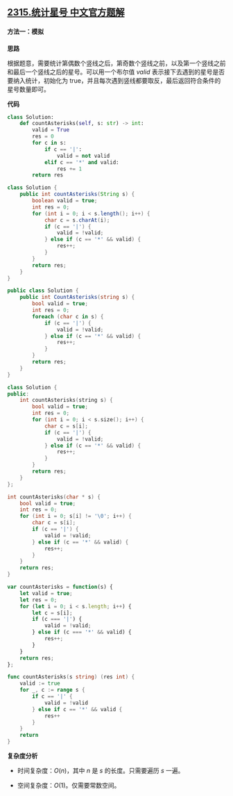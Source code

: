 ## [2315.统计星号 中文官方题解](https://leetcode.cn/problems/count-asterisks/solutions/100000/tong-ji-xing-hao-by-leetcode-solution-rwbs)

#### 方法一：模拟

**思路**

根据题意，需要统计第偶数个竖线之后，第奇数个竖线之前，以及第一个竖线之前和最后一个竖线之后的星号。可以用一个布尔值 $\textit{valid}$ 表示接下去遇到的星号是否要纳入统计，初始化为 $\text{true}$，并且每次遇到竖线都要取反，最后返回符合条件的星号数量即可。

**代码**

```Python [sol1-Python3]
class Solution:
    def countAsterisks(self, s: str) -> int:
        valid = True
        res = 0
        for c in s:
            if c == '|':
                valid = not valid
            elif c == '*' and valid:
                res += 1
        return res
```

```Java [sol1-Java]
class Solution {
    public int countAsterisks(String s) {
        boolean valid = true;
        int res = 0;
        for (int i = 0; i < s.length(); i++) {
            char c = s.charAt(i);
            if (c == '|') {
                valid = !valid;
            } else if (c == '*' && valid) {
                res++;
            }
        }
        return res;
    }
}
```

```C# [sol1-C#]
public class Solution {
    public int CountAsterisks(string s) {
        bool valid = true;
        int res = 0;
        foreach (char c in s) {
            if (c == '|') {
                valid = !valid;
            } else if (c == '*' && valid) {
                res++;
            }
        }
        return res;
    }
}
```

```C++ [sol1-C++]
class Solution {
public:
    int countAsterisks(string s) {
        bool valid = true;
        int res = 0;
        for (int i = 0; i < s.size(); i++) {
            char c = s[i];
            if (c == '|') {
                valid = !valid;
            } else if (c == '*' && valid) {
                res++;
            }
        }
        return res;
    }
};
```

```C [sol1-C]
int countAsterisks(char * s) {
    bool valid = true;
    int res = 0;
    for (int i = 0; s[i] != '\0'; i++) {
        char c = s[i];
        if (c == '|') {
            valid = !valid;
        } else if (c == '*' && valid) {
            res++;
        }
    }
    return res;
}
```

```JavaScript [sol1-JavaScript]
var countAsterisks = function(s) {
    let valid = true;
    let res = 0;
    for (let i = 0; i < s.length; i++) {
        let c = s[i];
        if (c === '|') {
            valid = !valid;
        } else if (c === '*' && valid) {
            res++;
        }
    }
    return res;
};
```

```go [sol1-Golang]
func countAsterisks(s string) (res int) {
    valid := true
    for _, c := range s {
        if c == '|' {
            valid = !valid
        } else if c == '*' && valid {
            res++
        }
    }
    return
}
```

**复杂度分析**

- 时间复杂度：$O(n)$，其中 $n$ 是 $s$ 的长度。只需要遍历 $s$ 一遍。

- 空间复杂度：$O(1)$。仅需要常数空间。